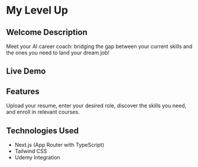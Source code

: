 # My Level Up

## Welcome Description

Meet your AI career coach: bridging the gap between your current skills and the ones you need to land your dream job!

## Live Demo


## Features

Upload your resume, enter your desired role, discover the skills you need, and enroll in relevant courses.

## Technologies Used

- Next.js (App Router with TypeScript)
- Tailwind CSS
- Udemy Integration